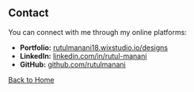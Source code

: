 ## Contact

You can connect with me through my online platforms:

- **Portfolio:** [rutulmanani18.wixstudio.io/designs](https://rutulmanani18.wixstudio.io/designs)
- **LinkedIn:** [linkedin.com/in/rutul-manani](https://linkedin.com/in/rutul-manani/)
- **GitHub:** [github.com/rutulmanani](https://github.com/rutulmanani)

[Back to Home](Index.markdown)